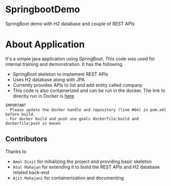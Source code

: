 # SpringbootDemo
SpringBoot demo with H2 database and couple of REST APIs

# About Application
It's a simple java application using SpringBoot. This code was used for internal training and demonstration. It has the following.
- SpringBoot skeleton to implement REST APIs
- Uses H2 database along with JPA
- Currently provides APIs to list and add entity called company
- This code is also containerized and can be run in the docker. The link to directly run in Docker is [here](https://hub.docker.com/r/ajitmahajani/springbootdemo)

```
IMPORTANT
- Please update the docker handle and repository (line #64) in pom.xml before build.
- For docker build and push use goals dockerfile:build and dockerfile:push in maven
```

## Contributors
Thanks to 
-    `Amol Dixit`  for initializing the project and providing basic skeleton
-    `Atul Mahajan`  for extending it to build the REST APIs and H2 database related back-end
-    `Ajit Mahajani` for containerization and documenting
